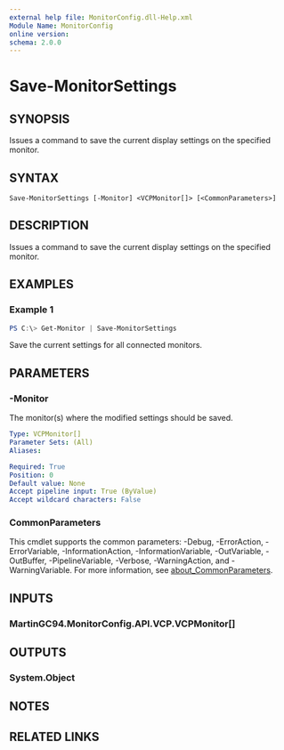 ```yaml
---
external help file: MonitorConfig.dll-Help.xml
Module Name: MonitorConfig
online version:
schema: 2.0.0
---
```


# Save-MonitorSettings

## SYNOPSIS
Issues a command to save the current display settings on the specified monitor.

## SYNTAX

```
Save-MonitorSettings [-Monitor] <VCPMonitor[]> [<CommonParameters>]
```

## DESCRIPTION
Issues a command to save the current display settings on the specified monitor.

## EXAMPLES

### Example 1
```powershell
PS C:\> Get-Monitor | Save-MonitorSettings
```

Save the current settings for all connected monitors.

## PARAMETERS

### -Monitor
The monitor(s) where the modified settings should be saved.

```yaml
Type: VCPMonitor[]
Parameter Sets: (All)
Aliases:

Required: True
Position: 0
Default value: None
Accept pipeline input: True (ByValue)
Accept wildcard characters: False
```

### CommonParameters
This cmdlet supports the common parameters: -Debug, -ErrorAction, -ErrorVariable, -InformationAction, -InformationVariable, -OutVariable, -OutBuffer, -PipelineVariable, -Verbose, -WarningAction, and -WarningVariable. For more information, see [about_CommonParameters](http://go.microsoft.com/fwlink/?LinkID=113216).

## INPUTS

### MartinGC94.MonitorConfig.API.VCP.VCPMonitor[]

## OUTPUTS

### System.Object
## NOTES

## RELATED LINKS
